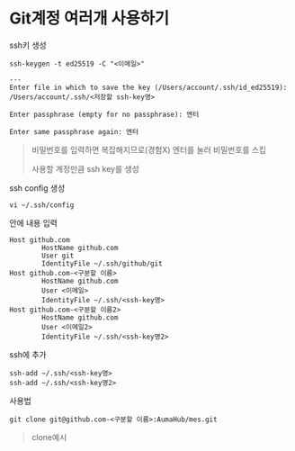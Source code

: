 # Git계정 여러개 사용하기

ssh키 생성

``` ssh-keygen -t ed25519 -C "<이메일>" ```
``` 
---
Enter file in which to save the key (/Users/account/.ssh/id_ed25519): /Users/account/.ssh/<저장할 ssh-key명>

Enter passphrase (empty for no passphrase): 엔터

Enter same passphrase again: 엔터
```
> 비밀번호를 입력하면 복잡해지므로(경험X) 엔터를 눌러 비밀번호를 스킵
>
> 사용할 계정만큼 ssh key를 생성

ssh config 생성

``` vi ~/.ssh/config ```

안에 내용 입력
```
Host github.com
        HostName github.com
        User git
        IdentityFile ~/.ssh/github/git
Host github.com-<구분할 이름>
        HostName github.com
        User <이메일>
        IdentityFile ~/.ssh/<ssh-key명>
Host github.com-<구분할 이름2>
        HostName github.com
        User <이메일2>
        IdentityFile ~/.ssh/<ssh-key명2>
```

ssh에 추가
```
ssh-add ~/.ssh/<ssh-key명>
ssh-add ~/.ssh/<ssh-key명2>
```

사용법

``` git clone git@github.com-<구분할 이름>:AumaHub/mes.git ```

> clone예시